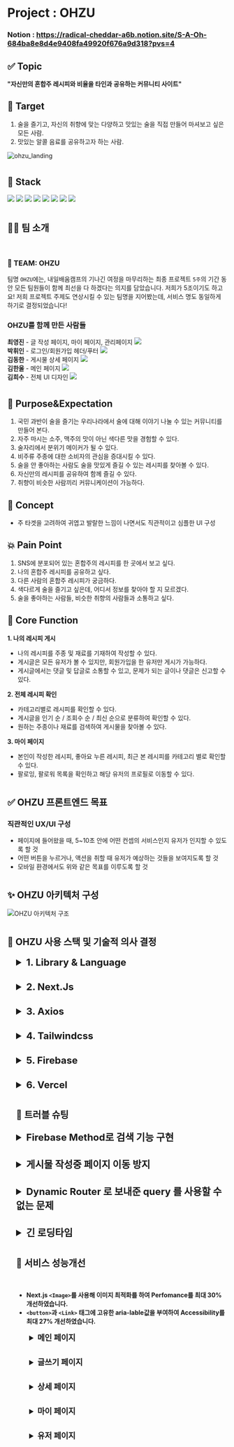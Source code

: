 # Project : OHZU
### Notion : https://radical-cheddar-a6b.notion.site/S-A-Oh-684ba8e8d4e9408fa49920f676a9d318?pvs=4

## ✅ Topic

**"자신만의 혼합주 레시피와 비율을 타인과 공유하는 커뮤니티 사이트"**

## 🎯 Target

1. 술을 즐기고, 자신의 취향에 맞는 다양하고 맛있는 술을 직접 만들어 마셔보고 싶은 모든 사람.
2. 맛있는 알콜 음료를 공유하고자 하는 사람.

![ohzu_landing](https://user-images.githubusercontent.com/71123399/224259137-4c11a283-6539-455e-985d-ceb532e8ab85.gif)

#

## 📕 Stack

<img src="https://img.shields.io/badge/Next.js-000?style=flat&logo=Next.js&logoColor=white"/>
<img src="https://img.shields.io/badge/React-61DAFB?style=flat&logo=React&logoColor=white"/>
<img src="https://img.shields.io/badge/TypeScript-3178C6?style=flat&logo=TypeScript&logoColor=white"/>
<img src="https://img.shields.io/badge/React Query-FF4154?style=flat&logo=React query&logoColor=white"/>
<img src="https://img.shields.io/badge/Axios-5A29E4?style=flat&logo=Axios&logoColor=white"/>
<img src="https://img.shields.io/badge/Firebase-FFCA28?style=flat&logo=Firebase&logoColor=white"/>
<img src="https://img.shields.io/badge/Tailwind CSS-06B6D4?style=flat&logo=Tailwind CSS&logoColor=white"/>
<img src="https://img.shields.io/badge/Vercel-000?style=flat&logo=Vercel&logoColor=white"/>

#

## 🤹‍♀️ 팀 소개

</br>

### 👫 TEAM: OHZU

팀명 `OHZU`에는, 내일배움캠프의 기나긴 여정을 마무리하는 최종 프로젝트 `5주`의 기간 동안 모든 팀원들이 함께 최선을 다 하겠다는 의지를 담았습니다. 저희가 5조이기도 하고요! 저희 프로젝트 주제도 연상시킬 수 있는 팀명을 지어봤는데, 서비스 명도 동일하게 하기로 결정되었습니다!

### OHZU를 함께 만든 사람들

**최영진** - 글 작성 페이지, 마이 페이지, 관리페이지
<a href="https://github.com/ehfdl">
<img src="https://img.shields.io/badge/Go Github-green?style=flat-square&logo=Github&logoColor=white"/>
</a>
</br>
**박휘인** - 로그인/회원가입 헤더/푸터
<a href="https://github.com/Huwiinn">
<img src="https://img.shields.io/badge/Go Github-red?style=flat-square&logo=Github&logoColor=white"/>
</a>
</br>
**김동한** - 게시물 상세 페이지
<a href="https://github.com/kimdongzzi">
<img src="https://img.shields.io/badge/Go Github-blue?style=flat-square&logo=Github&logoColor=white"/>
</a>
</br>
**김한울** - 메인 페이지
<a href="https://github.com/HanuKim">
<img src="https://img.shields.io/badge/Go Github-yellow?style=flat-square&logo=Github&logoColor=white"/>
</a>
</br>
**김희수** - 전체 UI 디자인
<a href="https://www.figma.com/file/07iGUEJKOulvOVrLFRG8RS/OH%EC%A3%BC?node-id=560%3A5590&t=RlcMo1bstKeih96x-1">
<img src="https://img.shields.io/badge/Go Figma-A259FF?style=flat-square&logo=Figma&logoColor=black"/>
</a>

#

## 🌟 Purpose&Expectation

1. 국민 과반이 술을 즐기는 우리나라에서 술에 대해 이야기 나눌 수 있는 커뮤니티를 만들어 본다.
2. 자주 마시는 소주, 맥주의 맛이 아닌 색다른 맛을 경험할 수 있다.
3. 술자리에서 분위기 메이커가 될 수 있다.
4. 비주류 주종에 대한 소비자의 관심을 증대시킬 수 있다.
5. 술을 안 좋아하는 사람도 술을 맛있게 즐길 수 있는 레시피를 찾아볼 수 있다.
6. 자신만의 레시피를 공유하여 함께 즐길 수 있다.
7. 취향이 비슷한 사람끼리 커뮤니케이션이 가능하다.

## 🍑 Concept

- 주 타겟을 고려하여 귀엽고 발랄한 느낌이 나면서도 직관적이고 심플한 UI 구성

## 💥 Pain Point

1. SNS에 분포되어 있는 혼합주의 레시피를 한 곳에서 보고 싶다.
2. 나의 혼합주 레시피를 공유하고 싶다.
3. 다른 사람의 혼합주 레시피가 궁금하다.
4. 색다르게 술을 즐기고 싶은데, 어디서 정보를 찾아야 할 지 모르겠다.
5. 술을 좋아하는 사람들, 비슷한 취향의 사람들과 소통하고 싶다.

## 🌸 Core Function

**1. 나의 레시피 게시**

- 나의 레시피를 주종 및 재료를 기재하여 작성할 수 있다.
- 게시글은 모든 유저가 볼 수 있지만, 회원가입을 한 유저만 게시가 가능하다.
- 게시글에서는 댓글 및 답글로 소통할 수 있고, 문제가 되는 글이나 댓글은 신고할 수 있다.

**2. 전체 레시피 확인**

- 카테고리별로 레시피를 확인할 수 있다.
- 게시글을 인기 순 / 조회수 순 / 최신 순으로 분류하여 확인할 수 있다.
- 원하는 주종이나 재료를 검색하여 게시물을 찾아볼 수 있다.

**3. 마이 페이지**

- 본인이 작성한 레시피, 좋아요 누른 레시피, 최근 본 레시피를 카테고리 별로 확인할 수 있다.
- 팔로잉, 팔로워 목록을 확인하고 해당 유저의 프로필로 이동할 수 있다.

#

## ✅ OHZU 프론트엔드 목표

### 직관적인 UX/UI 구성

- 페이지에 들어왔을 때, 5~10초 안에 어떤 컨셉의 서비스인지 유저가 인지할 수 있도록 할 것
- 어떤 버튼을 누르거나, 액션을 취할 때 유저가 예상하는 것들을 보여지도록 할 것
- 모바일 환경에서도 위와 같은 목표를 이루도록 할 것

#

## ✨ OHZU 아키텍처 구성

![OHZU 아키텍처 구조](https://user-images.githubusercontent.com/82766211/224258681-9cba7cc3-880a-4ac6-a32b-21595d20e943.png)

#

## 📁 OHZU 사용 스택 및 기술적 의사 결정

<details style="margin: 20px 0 30px 20px;">
<summary style="font-size:1.375rem; font-weight: bold;">1. Library & Language</summary>

<b style="font-size:1.25rem; margin-left:20px; margin-top: 20px; display:block;">React</b>

- 새로고침을 하지 않으며, 사용자 인터렉션에 따라 필요한 부분만 리렌더링이 되도록 하기 위해 사용합니다.
- 컴포넌트 단위의 개발이 가능하여 생산성과 유지보수가 용이하여 사용합니다.

#

<b style="font-size:1.25rem; margin-left:20px; margin-top: 20px; display:block;">Redux vs React Query (데이터 관리)</b>

- <b>React Query</b>

1. **Redux를 사용하기 위한 보일러플레이트 코드가 많습니다.**
   반면 React Query를 사용하면 Redux보다 프로젝트 구조가 단순해져 애플리케이션을 유지 보수하기 쉽고, 새로운 기능을 쉽게 구축할 수 있습니다.
2. **Redux는 API 상태를 관리하기 위한 규격화된 방식이 없습니다. 전역 상태 관리 라이브러리이기 때문입니다.**
   반면 React Query는 **서버 상태를 관리**하는 라이브러리입니다.
   Hook을 사용하여 React Component 내부에서 자연스럽게 비동기 서버 데이터를 사용할 수 있는 방법을
   알려줍니다.

#

<b style="font-size:1.25rem; margin-left:20px; margin-top: 20px; display:block;">JavaScript vs TypeScript</b>

- <b>TypeScript</b>

1. **JavaScript(이하 JS)는 개발환경에서 에러를 감지하기 어렵습니다(런타임 에러).**
   반면 TS는 개발중에 조기 버그를 감지할 수 있습니다(컴파일 에러). 따라서 버그 및 예상치 못한 동작 가능성을 줄일 수 있습니다.
2. 버그 및 에러를 빨리 캐치할 수 있습니다. 이는 곧 서비스 유지 관리가 수월합니다.
</details>

<details style="margin-bottom: 30px; margin-left:20px">
<summary style="font-size:1.375rem; font-weight: bold;">2. Next.Js</summary>

- 검색시 CSR의 단점인 SEO(검색엔진 최적화) 기능을 보완할 수 있습니다.
  - SSR 방식을 사용하여 사용자가 초기화면을 볼 때 로딩없이 HTML을 볼 수 있고, JS 다운로드 후 페이지 이동시 CSR 방식으로 브라우저에서 처리하게 하므로 보기 편합니다.
- 직관적인 페이지 기반 라우팅 **(/pages/search/cocktail)** 기능이 있습니다. \*\*\*\*페이지 기반 라우팅 시스템을 채택하는 Next.js는 React보다 페이지 이동을 구현하는 데 있어서 수월합니다. (Client-Side-Navigatin)
- React는 CSR방식이라 검색엔진 최적화에 매우 불리합니다. 반면 Next.js는 검색엔진 최적화에 적합한 SSR 기능과 CSR을 구현하여 React의 단점을 커버합니다.
</details>

<details style="margin-bottom: 30px;  margin-left:20px">
<summary style="font-size:1.375rem; font-weight: bold;">3. Axios</summary>

<b style="font-size:1.25rem; margin-left:20px; margin-top: 20px; display:block;">
 Fetch를 사용하여 데이터를 요청시 Response객체를 담고있는 Promise를 반환합니다.</b>

- fetch로 데이터를 사용하기 위해서는 JSON.stringify()를 사용해야합니다. Promise 객체를 문자열로 변환한 뒤, 데이터를 사용할 수 있습니다.
- 반면, Axios는 즉시 사용할 수 있는 JSON객체를 담고 있는 Promise를 반환합니다.

<b style="margin-left:20px; margin-top: 20px; display:block;">⇒ 카카오 회원가입/로그인 시,\*\* \*\*유저 정보를 JSON으로 즉시 사용하기 위해서 Axios를 선택했습니다.</string>

</details>

<details style="margin-bottom: 30px;">
<summary style="font-size:1.375rem;">4. Tailwindcss</summary>

<br/>

- 서비스 특성상 모바일 유저가 많을 것으로 예상하여, 모바일 반응형 스타일링에 유용한 tailwind를 선택했습니다.
- 클래스 작명에 많은 시간을 소요하지 않고, 유지보수가 편리하여 채택했습니다.
- 일관성 있는 디자인 시스템을 적용할 수 있고, JIT compiler로 인해 제한적이지 않아서 협업에 있어서 편리한 부분들이 많아 채택했습니다.

</details>

<details style="margin-bottom: 30px;">
<summary style="font-size:1.375rem;">5. Firebase</summary>

<br/>

- 직접 Server를 구축하지 않고 손쉽게 데이터를 저장 및 조작할 수 있기 때문에, 백엔드 파트에 소요되는 시간을 줄여 UI/UX 향상에 더 많은 시간을 투자할 수 있으므로 채택하였습니다.

</details>

<details style="margin-bottom: 30px;">
<summary style="font-size:1.375rem;">6. Vercel</summary>

<br/>

- Git이 연동되어 배포 과정이 단순하고 쉬우며 과정을 확인할 수 있어서 채택했습니다.
- CDN서버가 우리나라에도 있어 TTFB가 빠른편이어서 채택했습니다.

</details>

#

## 🚀 트러블 슈팅

<details style="margin:20px 0 30px 0;">
<summary style="font-size:1.375rem;">Firebase Method로 검색 기능 구현</summary>

### 문제

저희팀은 **부분 검색(Full-text search)** 기능을 원했습니다. 하지만 Firebase method로는 **정확한 키워드를 입력해야 검색(Exact-text search)이 되었습니다.** _ex) “블루레몬에이드” ⇒ “블루레몬에이드” ( O ) / “블루레몬” ⇒ “블루레몬에이드” ( X )_

실제로 Firebase Doc에서 자료를 찾아보면, 검색 라이브러리로 **Algoria(유료)** 등의 \*\*\*\*라이브러리를 사용하는 것을 권장하고 있습니다.

### 해결방안

fuse.js 공식 사이트에 들어가서 method를 다 찾아보았습니다.

하나씩 적용해보면서 **“threshold, distance” method에서 힌트를 얻었습니다.**

- **threshould : 단어 검색 시, 엄격함을 조절합니다. (엄격 0.0 ~ 1.0)**
- **distance : 검색 결과의 유사도를 결정하는 가중치를 입력합니다. (엄격 0 ~ 1000)**

⇒ 두 가지 method를 사용하여 검색의 엄격함을 Setting했습니다.
그 결과, fuse.js를 사용하여 저희 팀이 원하는 단어 검색 기능을 구현해냈습니다.
![carbon](https://user-images.githubusercontent.com/82766211/224260557-269ff89d-a563-457e-b58e-c653ff379d94.png)

</details>

<details style="margin-bottom: 30px;">
<summary style="font-size:1.375rem;">게시물 작성중 페이지 이동 방지</summary>
### **문제**

1.  **게시물 작성중 페이지 이탈시 작성중인 데이터 소실**
2.  **새로고침시 데이터의 소실**
3.  **뒤로가기 실행시 데이터의 소실 및 pathname의 변화**
4.  **글 작성 완료 후 페이지 이동시 페이지 이동이 방지됨**

### 해결방안

1.  router.events 중 routeChangeStart 함수를 이용하여 route의 경로가 변경되시 시작할때 이동확인 모달과 강제로 error를 발생시켜 페이지 이동을 막는다.
2.  새로고침은 event beforeunload 를 사용하여 페이지 이동방지 팝업으로 막는다.
3.  뒤로가기 역시 route 변경이기 때문에 1번과 같은 방법으로 막는데, 링크는 router.push 로 인해 변경됨. 현재의 pathname 과 router.asPath 를 비교하여 다를 경우 링크를 변경해준다.
4.  글 완료후에 페이지 이동이 생기는데 이때도 페이지 이동방지 모달이 발생하게된다. 글 작성 완료시 완료 확인체크 state를 변경시켜 글 작성완료시 true를 반환하게 하여 페이지 이동을 시킨다.
</details>

<details style="margin-bottom: 30px;">
<summary style="font-size:1.375rem;">Dynamic Router 로 보내준 query 를 사용할 수 없는 문제</summary>

### **문제**

dynamic router로 query를 보낸 후에 받아서 해당 쿼리로 데이터를 불러오는데, 새로고침시에는 보내준 쿼리가 없기 때문에 데이터를 불러오지 못하는 현상

### **해결방안**

sessionStorage를 이용하여 처음에 받은 쿼리를 저장하여 사용

</details>

<details style="margin-bottom: 30px;">
<summary style="font-size:1.375rem;">긴 로딩타임</summary>

### **문제**

1.  페이지 전환 시 로딩시간이 길었음
2.  성능 최적화의 필요성

### 해결방안

1.  로딩 페이지 추가
2.  next/image를 이용하여 network payloads total size를 기존 31,850 KiB에서 12,829 KiB로 줄이고, interactive time도 절반 가량으로 줄일 수 있었음
</details>

#

## 🛫 서비스 성능개선

</br>

- Next.js `<Image>`를 사용해 이미지 최적화를 하여 **Perfomance를 최대 30% 개선하였습니다.**
- `<button>`과 `<Link>` 태그에 고유한 aria-lable값을 부여하여 **Accessibility를 최대 27% 개선하였습니다.**

<details style="margin-bottom: 30px; margin-left:30px;">
<summary style="font-size:1.125rem;">메인 페이지</summary>

- 개선 전
  <img width="1054" alt="메인" src="https://user-images.githubusercontent.com/82766211/224262178-af3db7e7-5cf2-4294-9999-f4dce87ab765.png">
- 개선 후
<img width="1054" alt="메인" src="https://user-images.githubusercontent.com/82766211/224262305-f04bcd61-45da-4baa-b914-ec62f59d34f3.png">
</details>

<details style="margin-bottom: 30px; margin-left:30px;">
<summary style="font-size:1.125rem;">글쓰기 페이지</summary>

- 개선 전
  <img width="1054" alt="글쓰기" src="https://user-images.githubusercontent.com/82766211/224262024-1d7a90cb-0e5e-470b-82f2-ab2c2a532c64.png">
- 개선 후
<img width="1054" alt="글쓰기" src="https://user-images.githubusercontent.com/82766211/224262324-5512b277-0cef-46b1-bbfa-74705a3841b7.png">
</details>

<details style="margin-bottom: 30px; margin-left:30px;">
<summary style="font-size:1.125rem;">상세 페이지</summary>

- 개선 전
  <img width="1054" alt="상세" src="https://user-images.githubusercontent.com/82766211/224262040-2be206c6-a847-4cf8-b45d-27f20a18798c.png">
- 개선 후
<img width="1054" alt="상세페이지" src="https://user-images.githubusercontent.com/82766211/224262478-73367a25-84cf-44f4-8733-aa6cd5a30e14.png">
</details>

<details style="margin-bottom: 30px; margin-left:30px;">
<summary style="font-size:1.125rem;">마이 페이지</summary>

- 개선 전
  <img width="1054" alt="마이페이지" src="https://user-images.githubusercontent.com/82766211/224262052-36ecc08d-fb3d-42ed-bc04-e6ebcefc21d2.png">
- 개선 후
<img width="1436" alt="마이페이지" src="https://user-images.githubusercontent.com/82766211/224262567-ba869f95-4de0-499b-b9f6-c6eb44912055.png">
</details>

<details style="margin-bottom: 30px; margin-left:30px;">
<summary style="font-size:1.125rem;">유저 페이지</summary>

- 개선 전
  <img width="1430" alt="userpage version 1 7" src="https://user-images.githubusercontent.com/82766211/224262076-5800e1ae-65a2-48f8-b6b1-9ddd65ec0273.png">
- 개선 후
<img width="1435" alt="유저페이지" src="https://user-images.githubusercontent.com/82766211/224262572-060ae7f8-9039-467a-b6c6-c5c5b13d11e6.png">
</details>
